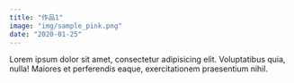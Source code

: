 ```yaml
---
title: "作品1"
image: "img/sample_pink.png"
date: "2020-01-25"
---
```


Lorem ipsum dolor sit amet, consectetur adipisicing elit.
Voluptatibus quia, nulla! Maiores et perferendis eaque,
exercitationem praesentium nihil.
